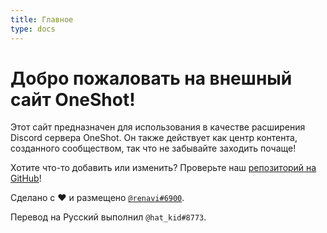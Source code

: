```yaml
---
title: Главное
type: docs
---
```


# Добро пожаловать на внешный сайт OneShot!

Этот сайт предназначен для использования в качестве расширения Discord сервера OneShot.
Он также действует как центр контента, созданного сообществом, так что не забывайте заходить почаще!

Хотите что-то добавить или изменить? Проверьте наш [репозиторий на GitHub](https://github.com/wistlyr/oneshot/)!

Сделано с :heart: и размещено [`@renavi#6900`](https://whistler.page).

Перевод на Русский выполнил `@hat_kid#8773`.
